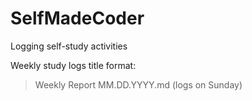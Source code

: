 # SelfMadeCoder
Logging self-study activities

Weekly study logs title format:        
> Weekly Report MM.DD.YYYY.md
(logs on Sunday)
